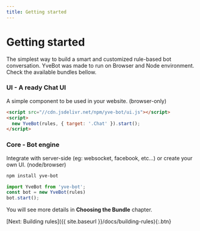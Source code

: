 ```yaml
---
title: Getting started
---
```


# Getting started

The simplest way to build a smart and customized rule-based bot conversation. YveBot was made to run on Browser and Node environment.
Check the available bundles bellow.


### UI - A ready Chat UI
A simple component to be used in your website. (browser-only)

```html
<script src="//cdn.jsdelivr.net/npm/yve-bot/ui.js"></script>
<script>
  new YveBot(rules, { target: '.Chat' }).start();
</script>
```

### Core - Bot engine
Integrate with server-side (eg: websocket, facebook, etc...) or create your own UI. (node/browser)

```bash
npm install yve-bot
```

```javascript
import YveBot from 'yve-bot';
const bot = new YveBot(rules)
bot.start();
```

You will see more details in **Choosing the Bundle** chapter.

[Next: Building rules]({{ site.baseurl }}/docs/building-rules){:.btn}
